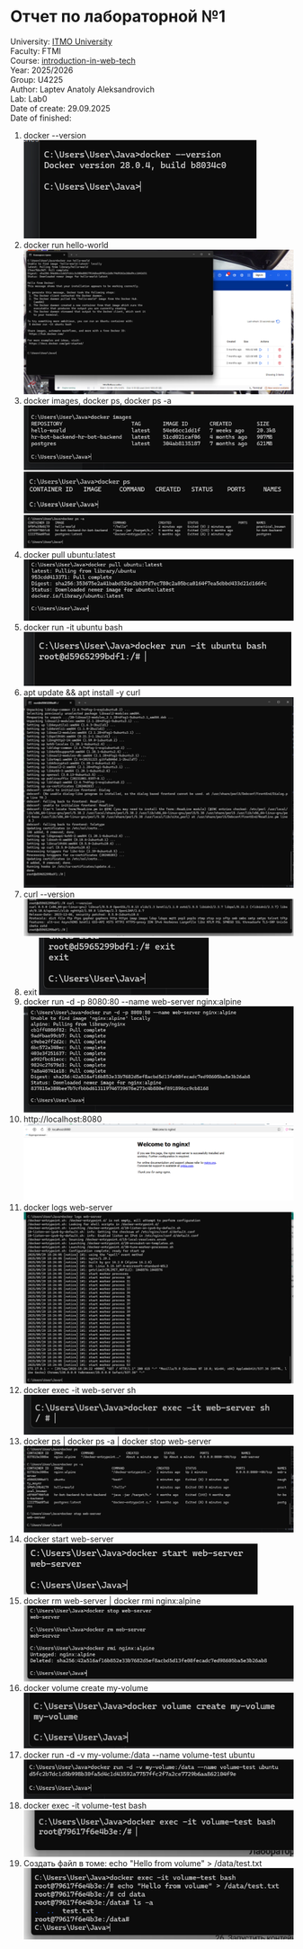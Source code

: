 # Отчет по лабораторной №1

University: [ITMO University](https://itmo.ru/ru/)\
Faculty: FTMI\
Course: [introduction-in-web-tech](https://itmo-ict-faculty.github.io/introduction-in-web-tech)\
Year: 2025/2026\
Group: U4225\
Author: Laptev Anatoly Aleksandrovich\
Lab: Lab0\
Date of create: 29.09.2025\
Date of finished: 

1) docker --version
![img.png](img.png)
2) docker run hello-world
![img_1.png](img_1.png)
3) docker images, docker ps, docker ps -a
![img_2.png](img_2.png)
![img_3.png](img_3.png)
![img_4.png](img_4.png)
4) docker pull ubuntu:latest
![img_5.png](img_5.png)
5) docker run -it ubuntu bash
![img_6.png](img_6.png)
6) apt update && apt install -y curl
![img_7.png](img_7.png)
7) curl --version
![img_8.png](img_8.png)
8) exit
![img_9.png](img_9.png)
9) docker run -d -p 8080:80 --name web-server nginx:alpine
![img_10.png](img_10.png)
10) http://localhost:8080
![img_11.png](img_11.png)
11) docker logs web-server
![img_12.png](img_12.png)
12) docker exec -it web-server sh
![img_13.png](img_13.png)
13) docker ps | docker ps -a | docker stop web-server
![img_14.png](img_14.png)
14) docker start web-server
![img_15.png](img_15.png)
15) docker rm web-server | docker rmi nginx:alpine
![img_16.png](img_16.png)
16) docker volume create my-volume
![img_17.png](img_17.png)
17) docker run -d -v my-volume:/data --name volume-test ubuntu
![img_18.png](img_18.png)
18) docker exec -it volume-test bash
![img_19.png](img_19.png)
19) Создать файл в томе: echo "Hello from volume" > /data/test.txt
![img_20.png](img_20.png)
